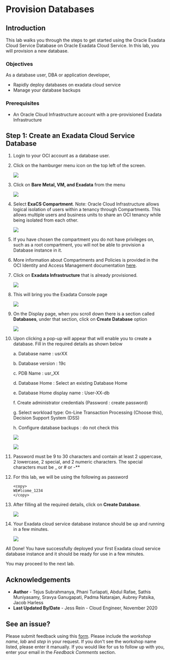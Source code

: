 # Provision Databases

## Introduction

This lab walks you through the steps to get started using the Oracle Exadata Cloud Service Database on Oracle Exadata Cloud Service. In this lab, you will provision a new database.

### Objectives

As a database user, DBA or application developer,

* Rapidly deploy databases on exadata cloud service
* Manage your database backups

### Prerequisites

* An Oracle Cloud Infrastructure account with a pre-provisioned Exadata Infrastructure

## **Step 1:** Create an Exadata Cloud Service Database

1. Login to your OCI account as a database user.

2. Click on the hamburger menu icon on the top left of the screen.

    ![](./images/Infra/provision_db/oci_homepage.png " ")

3. Click on **Bare Metal, VM, and Exadata** from the menu

    ![](./images/Infra/provision_db/oci_hamburger_menu.png " ")

4. Select **ExaCS Compartment**. Note: Oracle Cloud Infrastructure allows logical isolation of users within a tenancy through Compartments. This allows multiple users and business units to share an OCI tenancy while being isolated from each other.

    ![](./images/Infra/provision_db/oci_db_display.png " ")

5. If you have chosen the compartment you do not have privileges on, such as a root compartment, you will not be able to provision a Database instance in it.

6. More information about Compartments and Policies is provided in the OCI Identity and Access Management documentation [here](https://docs.cloud.oracle.com/iaas/Content/Identity/Tasks/managingcompartments.htm?tocpath=Services%7CIAM%7C_____13).

7. Click on **Exadata Infrastructure** that is already provisioned.

    ![](./images/Infra/provision_db/create_db.png " ")

8. This will bring you the Exadata Console page

    ![](./images/Infra/provision_db/oci_db_details.png " ")

9. On the Display page, when you scroll down there is a section called **Databases**, under that section, click on **Create Database** option

    ![](./images/Infra/provision_db/oci_db_list.png " ")

10. Upon clicking a pop-up will appear that will enable you to create a database. Fill in the required details as shown below


    a. Database name : usrXX

    b. Database version : 19c

    c. PDB Name : usr_XX

    d. Database Home : Select an existing Database Home

    e. Database Home display name : User-XX-db

    f. Create administrator credentials (Password : create password)

    g. Select workload type: On-Line Transaction Processing (Choose this), Decision Support System (DSS)

    h. Configure database backups : do not check this</copy>

    ![](./images/Infra/provision_db/oci_create_db_1.png " ")

    ![](./images/Infra/provision_db/oci_create_db_2.png " ")

11. Password must be 9 to 30 characters and contain at least 2 uppercase, 2 lowercase, 2 special, and 2 numeric characters. The special characters must be _ or # or -**

12. For this lab, we will be using the following as password

    ```
    <copy>
    WE#lcome_1234
    </copy>
    ```

13. After filling all the required details, click on **Create Database**.

    ![](./images/Infra/provision_db/oci_create_db.png " ")

14. Your Exadata cloud service database instance should be up and running in a few minutes.

    ![](./images/Infra/provision_db/oci_db_provisioning.png " ")


All Done! You have successfully deployed your first Exadata cloud service database instance and it should be ready for use in a few minutes.

You may proceed to the next lab.

## Acknowledgements

- **Author** - Tejus Subrahmanya, Phani Turlapati, Abdul Rafae, Sathis Muniyasamy, Sravya Ganugapati, Padma Natarajan, Aubrey Patsika, Jacob Harless
- **Last Updated By/Date** - Jess Rein - Cloud Engineer, November 2020

## See an issue?
Please submit feedback using this [form](https://apexapps.oracle.com/pls/apex/f?p=133:1:::::P1_FEEDBACK:1). Please include the *workshop name*, *lab* and *step* in your request.  If you don't see the workshop name listed, please enter it manually. If you would like for us to follow up with you, enter your email in the *Feedback Comments* section.
